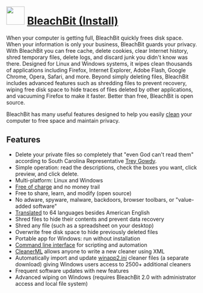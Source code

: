 # <img src="https://cdn.jsdelivr.net/gh/chocolatey-community/chocolatey-packages@0c81599a51b9f9c9418ba8dd46caf6d3081ec8ac/icons/bleachbit.svg" width="48" height="48"/> [BleachBit (Install)](https://chocolatey.org/packages/bleachbit.install)

When your computer is getting full, BleachBit quickly frees disk space. When your information is only your business, BleachBit guards your privacy. With BleachBit you can free cache, delete cookies, clear Internet history, shred temporary files, delete logs, and discard junk you didn't know was there. Designed for Linux and Windows systems, it wipes clean thousands of applications including Firefox, Internet Explorer, Adobe Flash, Google Chrome, Opera, Safari, and more. Beyond simply deleting files, BleachBit includes advanced features such as shredding files to prevent recovery, wiping free disk space to hide traces of files deleted by other applications, and vacuuming Firefox to make it faster. Better than free, BleachBit is open source.

BleachBit has many useful features designed to help you easily [clean](https://www.bleachbit.org/features/cleaner) your computer to free space and maintain privacy.

## Features

- Delete your private files so completely that "even God can't read them" according to South Carolina Representative [Trey Gowdy](https://www.bleachbit.org/news/bleachbit-stifles-investigation-hillary-clinton).
- Simple operation: read the descriptions, check the boxes you want, click preview, and click delete.
- Multi-platform: Linux and Windows
- [Free of charge](https://www.bleachbit.org/features/cost) and no money trail
- Free to share, learn, and modify (open source)
- No adware, spyware, malware, backdoors, browser toolbars, or "value-added software"
- [Translated](https://www.bleachbit.org/features/translations) to 64 languages besides American English
- Shred files to hide their contents and prevent data recovery
- Shred any file (such as a spreadsheet on your desktop)
- Overwrite free disk space to hide previously deleted files
- Portable app for Windows: run without installation
- [Command line interface](https://docs.bleachbit.org/doc/command-line-interface.html) for scripting and automation
- [CleanerML](https://docs.bleachbit.org/doc/cleanerml.html) allows anyone to write a new cleaner using XML
- Automatically import and update [winapp2.ini](https://www.bleachbit.org/documentation/winapp2_ini) cleaner files (a separate download) giving Windows users access to 2500+ additional cleaners
- Frequent software updates with new features
- Advanced wiping on Windows (requires BleachBit 2.0 with administrator access and local file system)
